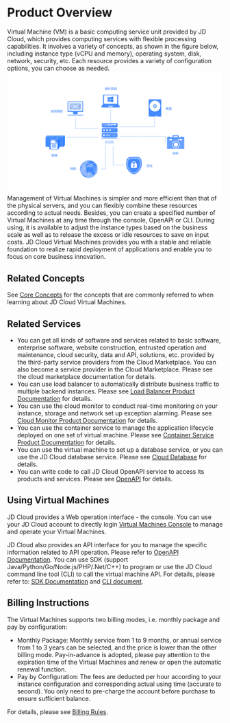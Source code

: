 # Product Overview
Virtual Machine (VM) is a basic computing service unit provided by JD Cloud, which provides computing services with flexible processing capabilities. It involves a variety of concepts, as shown in the figure below, including instance type (vCPU and memory), operating system, disk, network, security, etc. Each resource provides a variety of configuration options, you can choose as needed.
![](../../../../image/vm/Product-Introduction-Overview.png)
Management of Virtual Machines is simpler and more efficient than that of the physical servers, and you can flexibly combine these resources according to actual needs. Besides, you can create a specified number of Virtual Machines at any time through the console, OpenAPI or CLI. During using, it is available to adjust the instance types based on the business scale as well as to release the excess or idle resources to save on input costs. JD Cloud Virtual Machines provides you with a stable and reliable foundation to realize rapid deployment of applications and enable you to focus on core business innovation.

## Related Concepts
See [Core Concepts](Core-Concepts.md) for the concepts that are commonly referred to when learning about JD Cloud Virtual Machines.
## Related Services
* You can get all kinds of software and services related to basic software, enterprise software, website construction, entrusted operation and maintenance, cloud security, data and API, solutions, etc. provided by the third-party service providers from the Cloud Marketplace. You can also become a service provider in the Cloud Marketplace. Please see the cloud marketplace documentation for details.
* You can use load balancer to automatically distribute business traffic to multiple backend instances. Please see [Load Balancer Product Documentation](../../../Networking/ALB/Introduction/Product-Overview.md) for details.
* You can use the cloud monitor to conduct real-time monitoring on your instance, storage and network set up exception alarming. Please see [Cloud Monitor Product Documentation](../../../Management/Monitoring/Introduction/Product-Overview.md) for details.
* You can use the container service to manage the application lifecycle deployed on one set of virtual machine. Please see [Container Service Product Documentation](../../Native-Container/Introduction/Product-Overview.md) for details.
* You can use the virtual machine to set up a database service, or you can use the JD Cloud database service. Please see [Cloud Database](../../../Database-and-Cache-Service/RDS/Introduction/Product-Overview.md) for details.
* You can write code to call JD Cloud OpenAPI service to access its products and services. Please see [OpenAPI](http://docs.jdcloud.com/api/virtual-machines/overview) for details.

## Using Virtual Machines
JD Cloud provides a Web operation interface - the console. You can use your JD Cloud account to directly login [Virtual Machines Console](https://cns-console.jdcloud.com/compute/list) to manage and operate your Virtual Machines.

JD Cloud also provides an API interface for you to manage the specific information related to API operation. Please refer to [OpenAPI Documentation](http://docs.jdcloud.com/api/virtual-machines/overviewd). You can use SDK (support Java/Python/Go/Node.js/PHP/.Net/C++) to program or use the JD Cloud command line tool (CLI) to call the virtual machine API. For details, please refer to: [SDK Documentation](http://docs.jdcloud.com?act=3) and [CLI document](http://docs.jdcloud.com/cli/introduction).

## Billing Instructions
The Virtual Machines supports two billing modes, i.e. monthly package and pay by configuration:

* Monthly Package: Monthly service from 1 to 9 months, or annual service from 1 to 3 years can be selected, and the price is lower than the other billing mode. Pay-in-advance is adopted, please pay attention to the expiration time of the Virtual Machines and renew or open the automatic renewal function.
* Pay by Configuration: The fees are deducted per hour according to your instance configuration and corresponding actual using time (accurate to second). You only need to pre-charge the account before purchase to ensure sufficient balance.

For details, please see [Billing Rules](../Pricing/Billing-Rules.md). 


